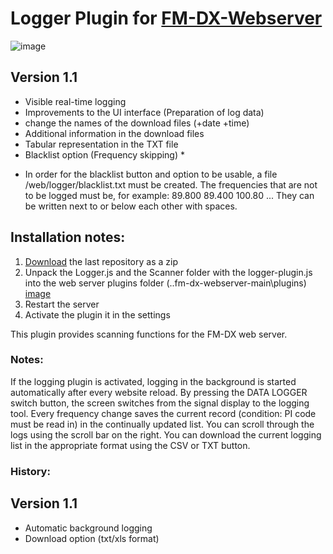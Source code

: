# Logger Plugin for [FM-DX-Webserver](https://github.com/NoobishSVK/fm-dx-webserver)

![image](https://github.com/Highpoint2000/webserver-logger/assets/168109804/3b083f78-9f0a-4733-8d70-f7dd1056188b)

## Version 1.1

- Visible real-time logging
- Improvements to the UI interface (Preparation of log data)
- change the names of the download files (+date +time)
- Additional information in the download files
- Tabular representation in the TXT file
- Blacklist option (Frequency skipping) *

* In order for the blacklist button and option to be usable, a file /web/logger/blacklist.txt must be created. The frequencies that are not to be logged must be, for example: 89.800 89.400 100.80 ... They can be written next to or below each other with spaces.

## Installation notes:

1. [Download](https://github.com/Highpoint2000/webserver-logger/releases) the last repository as a zip
2. Unpack the Logger.js and the Scanner folder with the logger-plugin.js into the web server plugins folder (..fm-dx-webserver-main\plugins) [image](https://github.com/Highpoint2000/webserver-logger/assets/168109804/98b38e5d-e58c-4192-b69c-739b608cf118)
4. Restart the server
5. Activate the plugin it in the settings

This plugin provides scanning functions for the FM-DX web server.

### Notes: 

If the logging plugin is activated, logging in the background is started automatically after every website reload. By pressing the DATA LOGGER switch button, the screen switches from the signal display to the logging tool. Every frequency change saves the current record (condition: PI code must be read in) in the continually updated list. You can scroll through the logs using the scroll bar on the right. You can download the current logging list in the appropriate format using the CSV or TXT button.

### History: 

## Version 1.1
- Automatic background logging 
- Download option (txt/xls format)
